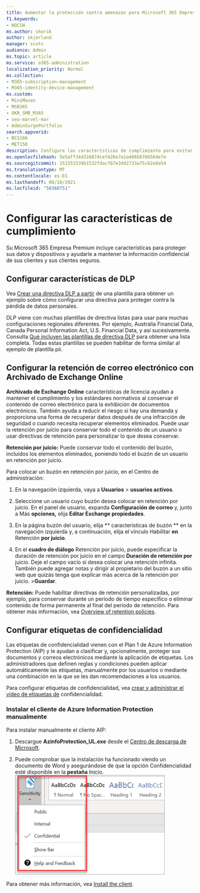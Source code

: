 ```yaml
---
title: Aumentar la protección contra amenazas para Microsoft 365 Empresa Premium
f1.keywords:
- NOCSH
ms.author: sharik
author: skjerland
manager: scotv
audience: Admin
ms.topic: article
ms.service: o365-administration
localization_priority: Normal
ms.collection:
- M365-subscription-management
- M365-identity-device-management
ms.custom:
- MiniMaven
- MSB365
- OKR_SMB_M365
- seo-marvel-mar
- AdminSurgePortfolio
search.appverid:
- BCS160
- MET150
description: Configure las características de cumplimiento para evitar la pérdida de datos y ayudar a proteger la información confidencial de sus clientes y sus clientes.
ms.openlocfilehash: 5e5aff344326874cef426e7a1a40656766564e7e
ms.sourcegitcommit: 251551539b1532fdac7b7e3dd2733a75c62e8a54
ms.translationtype: MT
ms.contentlocale: es-ES
ms.lasthandoff: 08/16/2021
ms.locfileid: "58360751"
---
```

# <a name="set-up-compliance-features"></a>Configurar las características de cumplimiento

Su Microsoft 365 Empresa Premium incluye características para proteger sus datos y dispositivos y ayudarle a mantener la información confidencial de sus clientes y sus clientes seguros.

## <a name="set-up-dlp-features"></a>Configurar características de DLP

Vea [Crear una directiva DLP a partir](../../compliance/create-a-dlp-policy-from-a-template.md) de una plantilla para obtener un ejemplo sobre cómo configurar una directiva para proteger contra la pérdida de datos personales. 
  
DLP viene con muchas plantillas de directiva listas para usar para muchas configuraciones regionales diferentes. Por ejemplo, Australia Financial Data, Canada Personal Information Act, U.S. Financial Data, y así sucesivamente. Consulta [Qué incluyen las plantillas de directiva DLP](../../compliance/what-the-dlp-policy-templates-include.md) para obtener una lista completa. Todas estas plantillas se pueden habilitar de forma similar al ejemplo de plantilla pii. 
  
## <a name="set-up-email-retention-with-exchange-online-archiving"></a>Configurar la retención de correo electrónico con Archivado de Exchange Online

 **Archivado de Exchange Online** características de licencia ayudan a mantener el cumplimiento y los estándares normativos al conservar el contenido de correo electrónico para la exhibición de documentos electrónicos. También ayuda a reducir el riesgo si hay una demanda y proporciona una forma de recuperar datos después de una infracción de seguridad o cuando necesita recuperar elementos eliminados. Puede usar la retención por juicio para conservar todo el contenido de un usuario o usar directivas de retención para personalizar lo que desea conservar.
  
**Retención por juicio:** Puede conservar todo el contenido del buzón, incluidos los elementos eliminados, poniendo todo el buzón de un usuario en retención por juicio. 
    
Para colocar un buzón en retención por juicio, en el Centro de administración:
    
1. En la navegación izquierda, vaya a **Usuarios** \> **usuarios activos**.
    
2. Seleccione un usuario cuyo buzón desea colocar en retención por juicio. En el panel de usuario, expanda **Configuración de correo** y, junto a Más **opciones,** elija **Editar Exchange propiedades**.
    
3. En la página buzón del usuario, elija ** características de buzón ** en la navegación izquierda y, a continuación, elija el vínculo Habilitar **en** Retención **por juicio**.
    
4. En el **cuadro de diálogo** Retención por juicio, puede especificar la duración de retención por juicio en el campo **Duración de retención por** juicio. Deje el campo vacío si desea colocar una retención infinita. También puede agregar notas y dirigir al propietario del buzón a un sitio web que quizás tenga que explicar más acerca de la retención por juicio. \>**Guardar**.
    
**Retención:** Puede habilitar directivas de retención personalizadas, por ejemplo, para conservar durante un período de tiempo específico o eliminar contenido de forma permanente al final del período de retención. Para obtener más información, vea [Overview of retention policies](../../compliance/retention.md).

## <a name="set-up-sensitivity-labels"></a>Configurar etiquetas de confidencialidad

Las etiquetas de confidencialidad vienen con el Plan 1 de Azure Information Protection (AIP) y le ayudan a clasificar y, opcionalmente, proteger sus documentos y correos electrónicos mediante la aplicación de etiquetas. Los administradores que definen reglas y condiciones pueden aplicar automáticamente las etiquetas, manualmente por los usuarios o mediante una combinación en la que se les dan recomendaciones a los usuarios.

Para configurar etiquetas de confidencialidad, vea [crear y administrar el vídeo de etiquetas de](../../business-video/create-sensitivity-labels.md) confidencialidad.



### <a name="install-the-azure-information-protection-client-manually"></a>Instalar el cliente de Azure Information Protection manualmente

Para instalar manualmente el cliente AIP:

1. Descargue **AzinfoProtection_UL.exe** desde el [Centro de descarga de Microsoft](https://www.microsoft.com/download/details.aspx?id=53018).
 
2. Puede comprobar que la instalación ha funcionado viendo  un documento de Word y asegurándose de que la opción Confidencialidad esté disponible en la **pestaña** Inicio.
<br/>![Menú desplegable de la pestaña Protección en un documento de Word.](../../media/word-sensitivity.png)

Para obtener más información, vea [Install the client](/azure/information-protection/infoprotect-tutorial-step3).